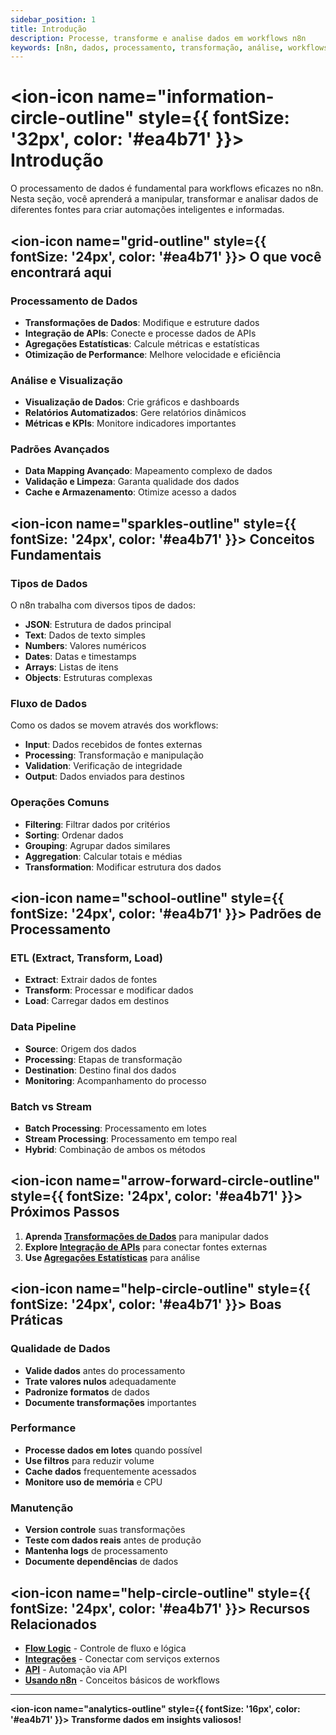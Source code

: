 ```yaml
---
sidebar_position: 1
title: Introdução
description: Processe, transforme e analise dados em workflows n8n
keywords: [n8n, dados, processamento, transformação, análise, workflows]
---
```


# <ion-icon name="information-circle-outline" style={{ fontSize: '32px', color: '#ea4b71' }}></ion-icon> Introdução

O processamento de dados é fundamental para workflows eficazes no n8n. Nesta seção, você aprenderá a manipular, transformar e analisar dados de diferentes fontes para criar automações inteligentes e informadas.

## <ion-icon name="grid-outline" style={{ fontSize: '24px', color: '#ea4b71' }}></ion-icon> O que você encontrará aqui

### Processamento de Dados

- **Transformações de Dados**: Modifique e estruture dados
- **Integração de APIs**: Conecte e processe dados de APIs
- **Agregações Estatísticas**: Calcule métricas e estatísticas
- **Otimização de Performance**: Melhore velocidade e eficiência

### Análise e Visualização

- **Visualização de Dados**: Crie gráficos e dashboards
- **Relatórios Automatizados**: Gere relatórios dinâmicos
- **Métricas e KPIs**: Monitore indicadores importantes

### Padrões Avançados

- **Data Mapping Avançado**: Mapeamento complexo de dados
- **Validação e Limpeza**: Garanta qualidade dos dados
- **Cache e Armazenamento**: Otimize acesso a dados

## <ion-icon name="sparkles-outline" style={{ fontSize: '24px', color: '#ea4b71' }}></ion-icon> Conceitos Fundamentais

### Tipos de Dados

O n8n trabalha com diversos tipos de dados:

- **JSON**: Estrutura de dados principal
- **Text**: Dados de texto simples
- **Numbers**: Valores numéricos
- **Dates**: Datas e timestamps
- **Arrays**: Listas de itens
- **Objects**: Estruturas complexas

### Fluxo de Dados

Como os dados se movem através dos workflows:

- **Input**: Dados recebidos de fontes externas
- **Processing**: Transformação e manipulação
- **Validation**: Verificação de integridade
- **Output**: Dados enviados para destinos

### Operações Comuns

- **Filtering**: Filtrar dados por critérios
- **Sorting**: Ordenar dados
- **Grouping**: Agrupar dados similares
- **Aggregation**: Calcular totais e médias
- **Transformation**: Modificar estrutura dos dados

## <ion-icon name="school-outline" style={{ fontSize: '24px', color: '#ea4b71' }}></ion-icon> Padrões de Processamento

### ETL (Extract, Transform, Load)

- **Extract**: Extrair dados de fontes
- **Transform**: Processar e modificar dados
- **Load**: Carregar dados em destinos

### Data Pipeline

- **Source**: Origem dos dados
- **Processing**: Etapas de transformação
- **Destination**: Destino final dos dados
- **Monitoring**: Acompanhamento do processo

### Batch vs Stream

- **Batch Processing**: Processamento em lotes
- **Stream Processing**: Processamento em tempo real
- **Hybrid**: Combinação de ambos os métodos

## <ion-icon name="arrow-forward-circle-outline" style={{ fontSize: '24px', color: '#ea4b71' }}></ion-icon> Próximos Passos

1. **Aprenda [Transformações de Dados](./transformacoes-dados)** para manipular dados
2. **Explore [Integração de APIs](./integracao-apis)** para conectar fontes externas
3. **Use [Agregações Estatísticas](./agregacoes-estatisticas)** para análise

## <ion-icon name="help-circle-outline" style={{ fontSize: '24px', color: '#ea4b71' }}></ion-icon> Boas Práticas

### Qualidade de Dados

- **Valide dados** antes do processamento
- **Trate valores nulos** adequadamente
- **Padronize formatos** de dados
- **Documente transformações** importantes

### Performance

- **Processe dados em lotes** quando possível
- **Use filtros** para reduzir volume
- **Cache dados** frequentemente acessados
- **Monitore uso de memória** e CPU

### Manutenção

- **Version controle** suas transformações
- **Teste com dados reais** antes de produção
- **Mantenha logs** de processamento
- **Documente dependências** de dados

## <ion-icon name="help-circle-outline" style={{ fontSize: '24px', color: '#ea4b71' }}></ion-icon> Recursos Relacionados

- **[Flow Logic](../01-flow-logic/)** - Controle de fluxo e lógica
- **[Integrações](../../integracoes/)** - Conectar com serviços externos
- **[API](../../api/)** - Automação via API
- **[Usando n8n](../../usando-n8n/)** - Conceitos básicos de workflows

---

**<ion-icon name="analytics-outline" style={{ fontSize: '16px', color: '#ea4b71' }}></ion-icon> Transforme dados em insights valiosos!**
